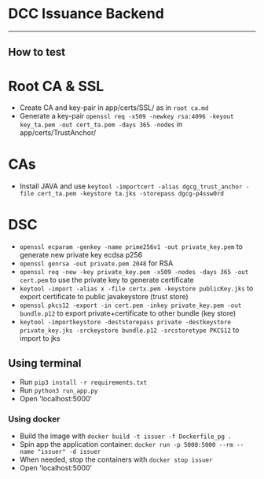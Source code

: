 # DCC Issuance Backend

---

## How to test 
# Root CA & SSL
- Create CA and key-pair in app/certs/SSL/ as in `root ca.md`
- Generate a key-pair `openssl req -x509 -newkey rsa:4096 -keyout key_ta.pem -out cert_ta.pem -days 365 -nodes` in app/certs/TrustAnchor/
# CAs
- Install JAVA and use `keytool -importcert -alias dgcg_trust_anchor -file cert_ta.pem -keystore ta.jks -storepass dgcg-p4ssw0rd`
# DSC
- `openssl ecparam -genkey -name prime256v1 -out private_key.pem` to generate new private key ecdsa p256    
- `openssl genrsa -out private.pem 2048` for RSA
- `openssl req -new -key private_key.pem -x509 -nodes -days 365 -out cert.pem` to use the private key to generate certificate
- `keytool -import -alias x -file certx.pem -keystore publicKey.jks` to export certificate to public javakeystore (trust store)
- `openssl pkcs12 -export -in cert.pem -inkey private_key.pem -out bundle.p12` to export private+certificate to other bundle (key store)
- `keytool -importkeystore -deststorepass private -destkeystore private_key.jks -srckeystore bundle.p12 -srcstoretype PKCS12` to import to jks


## Using terminal
- Run `pip3 install -r requirements.txt`
- Run `python3 run_app.py`
- Open 'localhost:5000'

### Using docker
- Build the image with `docker build -t issuer -f Dockerfile_pg .`
- Spin app the application container: `docker run -p 5000:5000 --rm --name "issuer" -d issuer`
- When needed, stop the containers with `docker stop issuer`
- Open 'localhost:5000'


